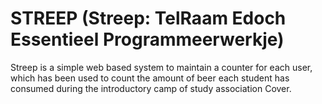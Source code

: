 STREEP (Streep: TelRaam Edoch Essentieel Programmeerwerkje)
======
Streep is a simple web based system to maintain a counter for each user, which has been used to count the amount of beer each student has consumed during the introductory camp of study association Cover.
